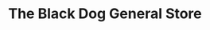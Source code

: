---
title: "The Black Dog General Store"
url: /mashpee/the-black-dog-general-store/
shop: Kleidung
---